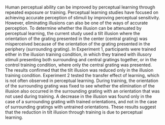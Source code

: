  Human perceptual ability can be improved by perceptual learning through 
repeated exposure or training. Perceptual learning studies have focused on 
achieving accurate perception of stimuli by improving perceptual sensitivity. 
However, eliminating illusions can also be one of the ways of accurate 
perception. To determine whether the illusion can be attenuated by perceptual 
learning, the current study used a tilt illusion where the orientation of the grating 
presented in the center (central grating) was misperceived because of the 
orientation of the grating presented in the periphery (surrounding grating). In 
Experiment 1, participants were trained either in the illusion training condition, in 
which they trained with illusory stimuli presenting both surrounding and central 
gratings together, or in the control training condition, where only the central 
grating was presented. The results confirmed that the tilt illusion was reduced 
only in the illusion training condition. Experiment 2 tested the transfer effect of 
learning, which is not often observed in perceptual learning. During training, the 
orientation of the surrounding grating was fixed to see whether the elimination 
of the illusion also occurred in the surrounding grating with an orientation that 
was not used during training. A decrease in the illusion was found only in the 
case of a surrounding grating with trained orientations, and not in the case of 
surrounding gratings with untrained orientations. These results suggest that the 
reduction in tilt illusion through training is due to perceptual learning.
